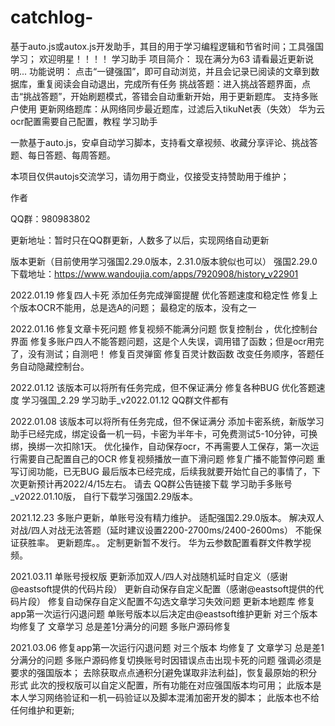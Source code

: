 # catchlog-
基于auto.js或autox.js开发助手，其目的用于学习编程逻辑和节省时间；工具强国学习；
欢迎明星！！！！
学习助手
项目简介：
现在满分为63
请看最近更新说明...
功能说明：
点击“一键强国”，即可自动浏览，并且会记录已阅读的文章到数据库，重复阅读会自动退出，完成所有任务
挑战答题：进入挑战答题界面，点击“挑战答题”，开始刷题模式，答错会自动重新开始，用于更新题库。
支持多账户使用
更新网络题库：从网络同步最近题库，过滤后入tikuNet表（失效）
华为云ocr配置需要自己配置，教程
学习助手

一款基于auto.js，安卓自动学习脚本，支持看文章视频、收藏分享评论、挑战答题、每日答题、每周答题。

本项目仅供autojs交流学习，请勿用于商业，仅接受支持赞助用于维护；

 
作者

QQ群：980983802

更新地址：暂时只在QQ群更新，人数多了以后，实现网络自动更新

版本更新（目前使用学习强国2.29.0版本，2.31.0版本貌似也可以）
 强国2.29.0下载地址：https://www.wandoujia.com/apps/7920908/history_v22901



  

2022.01.19
修复四人卡死
添加任务完成弹窗提醒
优化答题速度和稳定性
修复上个版本OCR不能用，总是选A的问题；
最稳定的版本，没有之一


2022.01.16
修复文章卡死问题
修复视频不能满分问题
恢复控制台  ，优化控制台界面
修复多账户四人不能答题问题，这是个人失误，调用错了函数；但是ocr用完了，没有测试；自测吧！
修复百灵弹窗
修复百灵计数函数
改变任务顺序，答题任务自动隐藏控制台。




2022.01.12
该版本可以将所有任务完成，但不保证满分
修复各种BUG
优化答题速度
学习强国_2.29    学习助手_v2022.01.12   QQ群文件都有


2022.01.08
该版本可以将所有任务完成，但不保证满分
添加卡密系统，新版学习助手已经完成，绑定设备一机一码，卡密为半年卡，可免费测试5-10分钟，可换绑，换绑一次扣除1天。
优化操作，自动保存ocr，不再需要人工保存，第一次运行需要自己配置自己的OCR
修复视频播放一直下滑问题
修复广播不能暂停问题
重写订阅功能，已无BUG
最后版本已经完成，后续我就要开始忙自己的事情了，下次更新预计再2022/4/15左右。
请去 QQ群公告链接下载     学习助手多账号_v2022.01.10版，
自行下载学习强国2.29版本。

2021.12.23
多账户更新，单账号没有精力维护。
适配强国2.29.0版本。
解决双人对战/四人对战无法答题（延时建议设置2200-2700ms/2400-2600ms）
不能保证获胜率。
更新题库。。
定制更新暂不发行。
华为云参数配置看群文件教学视频。


2021.03.11
单账号授权版
更新添加双人/四人对战随机延时自定义（感谢@eastsoft提供的代码片段）
更新自动保存自定义配置（感谢@eastsoft提供的代码片段）
修复自动保存自定义配置不勾选文章学习失效问题
更新本地题库
修复app第一次运行闪退问题
单账号版本以后决定由@eastsoft维护更新
对三个版本 均修复了 文章学习 总是差1分满分的问题
多账户源码修复




2021.03.06
修复app第一次运行闪退问题
对三个版本 均修复了 文章学习 总是差1分满分的问题
多账户源码修复切换账号时因错误点击出现卡死的问题
强调必须是要求的强国版本；
去除获取点点通积分[避免谋取非法利益]，恢复最原始的积分形式
此次的授权版可以自定义配置，所有功能在对应强国版本均可用；
此版本是本人学习网络验证和一机一码验证以及脚本混淆加密开发的脚本；
此版本也不给任何维护和更新;
